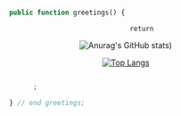 ```php

      public function greetings() {

```
<div class="rainbow" align=center>
   
            return

   ![Anurag's GitHub stats](https://github-readme-stats.vercel.app/api?username=Sonecaa&theme=synthwave&show_icons=true&hide=contribs&include_all_commits=true))
   
   [![Top Langs](https://github-readme-stats.vercel.app/api/top-langs/?username=Sonecaa&layout=compact)](https://github.com/anuraghazra/github-readme-stats)


</div>

```php

            ;

      } // end greetings;

```

